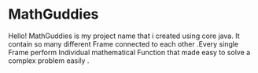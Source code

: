 # MathGuddies
Hello! MathGuddies is my project name that i created using core java. It contain so many different Frame connected to each other .Every single Frame perform Individual mathematical Function that made easy to solve a complex problem easily .
